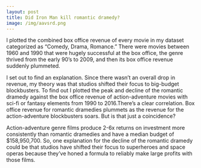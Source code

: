 ```yaml
---
layout: post
title: Did Iron Man kill romantic dramedy?
image: /img/aavsrd.png
---
```


I plotted the combined box office revenue of every movie in my dataset categorized as “Comedy, Drama, Romance.” There were movies between 1960 and 1990 that were hugely successful at the box office, the genre thrived from the early 90’s to 2009, and then its box office revenue suddenly plummeted.

I set out to find an explanation. Since there wasn’t an overall drop in revenue, my theory was that studios shifted their focus to big-budget blockbusters. To find out I plotted the peak and decline of the romantic dramedy against the box office revenue of action-adventure movies with sci-fi or fantasy elements from 1990 to 2016.There’s a clear correlation. Box office revenue for romantic dramedies plummets as the revenue for the action-adventure blockbusters soars. But is that just a coincidence? 

Action-adventure genre films produce 2-6x returns on investment more consistently than romantic dramedies and have a median budget of $158,950,700. So, one explanation for the decline of the romantic dramedy could be that studios have shifted their focus to superheroes and space operas because they’ve honed a formula to reliably make large profits with those films.

